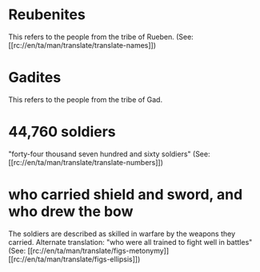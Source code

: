 # Reubenites

This refers to the people from the tribe of Rueben. (See: [[rc://en/ta/man/translate/translate-names]])

# Gadites

This refers to the people from the tribe of Gad.

# 44,760 soldiers

"forty-four thousand seven hundred and sixty soldiers" (See: [[rc://en/ta/man/translate/translate-numbers]])

# who carried shield and sword, and who drew the bow

The soldiers are described as skilled in warfare by the weapons they carried. Alternate translation: "who were all trained to fight well in battles" (See: [[rc://en/ta/man/translate/figs-metonymy]] [[rc://en/ta/man/translate/figs-ellipsis]])

